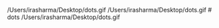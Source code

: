 /Users/irasharma/Desktop/dots.gif /Users/irasharma/Desktop/dots.gif # dots
/Users/irasharma/Desktop/dots.gif 
